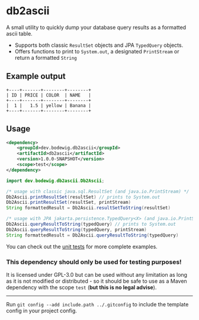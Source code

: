 # db2ascii

A small utility to quickly dump your database query results as a formatted ascii table.

* Supports both classic `ResultSet` objects and JPA `TypedQuery` objects.
* Offers functions to print to `System.out`, a designated `PrintStream` or return a formatted `String`


## Example output

```
+----+-------+--------+--------+
| ID | PRICE | COLOR  | NAME   |
+----+-------+--------+--------+
|  1 |   1.5 | yellow | Banana |
+----+-------+--------+--------+
```


## Usage

```xml
<dependency>
    <groupId>dev.bodewig.db2ascii</groupId>
    <artifactId>db2ascii</artifactId>
    <version>1.0.0-SNAPSHOT</version>
    <scope>test</scope>
</dependency>
```

```java
import dev.bodewig.db2ascii.Db2Ascii;

/* usage with classic java.sql.ResultSet (and java.io.PrintStream) */
Db2Ascii.printResultSet(resultSet) // prints to System.out
Db2Ascii.printResultSet(resultSet, printStream)
String formattedResult = Db2Ascii.resultSetToString(resultSet)

/* usage with JPA jakarta.persistence.TypedQuery<X> (and java.io.PrintStream) */
Db2Ascii.queryResultToString(typedQuery) // prints to System.out
Db2Ascii.queryResultToString(typedQuery, printStream)
String formattedResult = Db2Ascii.queryResultToString(typedQuery)
```

You can check out the [unit tests](https://github.com/LarsBodewig/db2ascii/blob/main/src/test/java/dev/bodewig/db2ascii/Db2AsciiTest.java) for more complete examples.


### This dependency should only be used for testing purposes!

It is licensed under GPL-3.0 but can be used without any limitation as long as it is not modified or distributed - so it should be safe to use as a Maven dependency with the scope `test` (**but this is no legal advise**).


---

Run `git config --add include.path ../.gitconfig` to include the template config in your project config.

